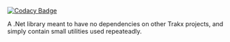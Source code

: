 
[![Codacy Badge](https://api.codacy.com/project/badge/Grade/550c78e46ba34885a40fa847636726b2)](https://app.codacy.com/gh/trakx/dotnet-utils?utm_source=github.com&utm_medium=referral&utm_content=trakx/dotnet-utils&utm_campaign=Badge_Grade)

A .Net library meant to have no dependencies on other Trakx projects, and simply contain small utilities used repeateadly.

